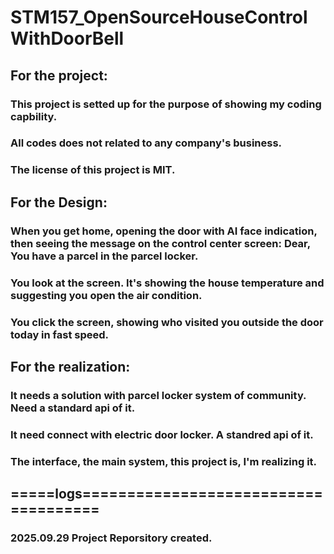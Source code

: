 # STM157_OpenSourceHouseControlWithDoorBell
## For the project:
### This project is setted up for the purpose of showing my coding capbility.
### All codes does not related to any company's business.
### The license of this project is MIT.

## For the Design:
### When you get home, opening the door with AI face indication, then seeing the message on the control center screen: Dear, You have a parcel in the parcel locker.
### You look at the screen. It's showing the house temperature and suggesting you open the air condition.
### You click the screen, showing who visited you outside the door today in fast speed.

## For the realization:
### It needs a solution with parcel locker system of community. Need a standard api of it.
### It need connect with electric door locker. A standred api of it.
### The interface, the main system, this project is, I'm realizing it.

## =====logs=====================================
### 2025.09.29 Project Reporsitory created.
